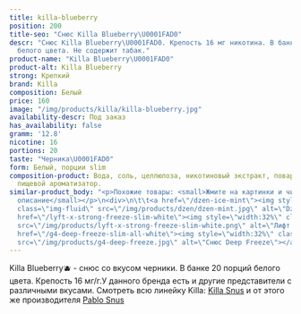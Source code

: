 ```yaml
---
title: killa-blueberry
position: 200
title-seo: "Снюс Killa Blueberry\U0001FAD0"
descr: "Снюс Killa Blueberry\U0001FAD0. Крепость 16 мг никотина. В банке 20 порций
  белого цвета. Не содержит табак."
product-name: "Killa Blueberry\U0001FAD0"
product-alt: Killa Blueberry
strong: Крепкий
brand: Killa
composition: Белый
price: 160
image: "/img/products/killa/killa-blueberry.jpg"
availability-descr: Под заказ
has_availability: false
gramm: '12.8'
nicotine: 16
portions: 20
taste: "Черника\U0001FAD0"
form: Белый, порции slim
composition-product: Вода, соль, целлюлоза, никотиновый экстракт, поваренная сода,
  пищевой ароматизатор.
similar-product_body: "<p>Похожие товары: <small>Жмите на картинки и читайте полное
  описание</small></p>\n<div>\n\t\t<a href=\"/dzen-ice-mint\"><img style=\"width:32%\"
  class=\"img-fluid\" src=\"/img/products/dzen/dzen-mint.jpg\" alt=\"Dzen Ice Mint\"></a>\n\t\t<a
  href=\"/lyft-x-strong-freeze-slim-white\"><img style=\"width:32%\" class=\"img-fluid\"
  src=\"/img/products/lyft-x-strong-freeze-slim-white.png\" alt=\"Лифт фриз\"></a>\n<a
  href=\"/g4-deep-freeze-slim-all-white\"><img style=\"width:32%\" class=\"img-fluid\"
  src=\"/img/products/g4-deep-freeze.jpg\" alt=\"Снюс Deep Freeze\"></a>\n</div>"
---
```


Killa Blueberry🫐 - снюс со вкусом черники. В банке 20 порций белого цвета. Крепость 16 мг/г.У данного бренда есть и другие представители c различными вкусами. Смотреть всю линейку Killa: <a href="/killa-snus">Killa Snus</a> и от этого же производителя <a href="/pablo-snus">Pablo Snus</a>